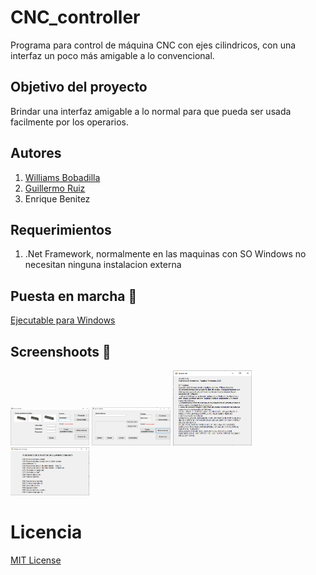 # CNC_controller 
Programa para control de máquina CNC con ejes cilindricos, con una interfaz un poco más amigable a lo convencional.

## Objetivo del proyecto 
Brindar una interfaz amigable a lo normal para que pueda ser usada facilmente por los operarios.

## Autores 
  1. [Williams Bobadilla](https://github.com/WilliBobadilla)
  2. [Guillermo Ruiz](https://github.com/gbruiz)
  3. Enrique Benitez 
  
## Requerimientos
1. .Net Framework, normalmente en las maquinas con SO Windows no necesitan ninguna instalacion externa

## Puesta en marcha :rocket:
[Ejecutable para Windows](https://github.com/WilliBobadilla/CNC_controller/blob/master/CNC_controler/CNC_controler/bin/Debug/CNC_controler.exe)

## Screenshoots :iphone:
<p float="left">
<img src="./screenshoots/imagen1.png"  width="25%" height="35%" />
<img src="./screenshoots/imagen2.png"  width="25%" height="35%" />
 <img src="./screenshoots/imagen3.png"  width="25%" height="35%" />
  <img src="./screenshoots/imagen4.png"  width="25%" height="35%" />
</p>


# Licencia 
[MIT License](https://opensource.org/licenses/MIT)


